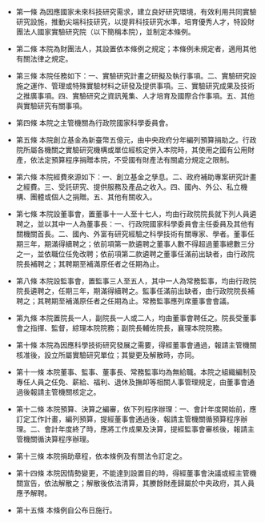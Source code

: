 * 第一條 為因應國家未來科技研究需求，建立良好研究環境，有效利用共同實驗研究設施，推動尖端科技研究，以提昇科技研究水準，培育優秀人才，特設財團法人國家實驗研究院（以下簡稱本院），並制定本條例。

* 第二條 本院為財團法人，其設置依本條例之規定；本條例未規定者，適用其他有關法律之規定。

* 第三條 本院任務如下：一、實驗研究計畫之研擬及執行事項。二、實驗研究設施之運作、管理或特殊實驗材料之研發及提供事項。三、實驗研究成果及技術之推廣事項。四、實驗研究之資訊蒐集、人才培育及國際合作事項。五、其他與實驗研究有關事項。

* 第四條 本院之主管機關為行政院國家科學委員會。

* 第五條 本院創立基金為新臺幣五億元，由中央政府分年編列預算捐助之。行政院所屬各機關之實驗研究機構或單位經核定併入本院時，其使用之國有公用財產，依法定預算程序捐贈本院，不受國有財產法有關處分規定之限制。

* 第六條 本院經費來源如下：一、創立基金之孳息。二、政府補助專案研究計畫之經費。三、受託研究、提供服務及產品之收入。四、國內、外公、私立機構、團體或個人之捐贈。五、其他有關收入。

* 第七條 本院設董事會，置董事十一人至十七人，均由行政院院長就下列人員遴聘之，並以其中一人為董事長：一、行政院國家科學委員會主任委員及其他有關機關首長。二、國內、外富有研究經驗之科學技術有關專家、學者。董事任期三年，期滿得續聘之；依前項第一款遴聘之董事人數不得超過董事總數三分之一，並依職位任免改聘；依前項第二款遴聘之董事任滿前出缺者，由行政院院長補聘之；其聘期至補滿原任者之任期為止。

* 第八條 本院設監事會，置監事三人至五人，其中一人為常務監事，均由行政院院長遴聘之，任期三年，期滿得續聘之。監事任滿前出缺者，由行政院院長補聘之；其聘期至補滿原任者之任期為止。常務監事應列席董事會會議。

* 第九條 本院置院長一人，副院長一人或二人，均由董事會聘任之。院長受董事會之指揮、監督，綜理本院院務；副院長輔佐院長，襄理本院院務。

* 第十條 本院為因應科學技術研究發展之需要，得經董事會通過，報請主管機關核准後，設立所屬實驗研究單位；其變更及解散時，亦同。

* 第十一條 本院董事、監事、董事長、常務監事均為無給職。本院之組織編制及專任人員之任免、薪給、福利、退休及撫卹等相關人事管理規定，由董事會通過後報請主管機關核定之。

* 第十二條 本院預算、決算之編審，依下列程序辦理：一、會計年度開始前，應訂定工作計畫，編列預算，提經董事會通過後，報請主管機關循預算程序辦理。二、會計年度終了時，應將工作成果及決算，提經監事會審核後，報請主管機關循決算程序辦理。

* 第十三條 本院捐助章程，依本條例及有關法令訂定之。

* 第十四條 本院因情勢變更，不能達到設置目的時，得經董事會決議或經主管機關宣告，依法解散之；解散後依法清算，其賸餘財產歸屬於中央政府，其人員應予解聘。

* 第十五條 本條例自公布日施行。

